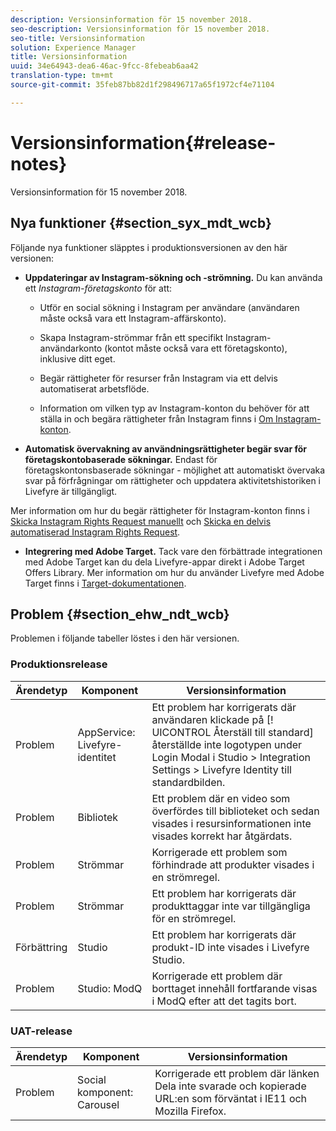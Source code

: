 ```yaml
---
description: Versionsinformation för 15 november 2018.
seo-description: Versionsinformation för 15 november 2018.
seo-title: Versionsinformation
solution: Experience Manager
title: Versionsinformation
uuid: 34e64943-dea6-46ac-9fcc-8febeab6aa42
translation-type: tm+mt
source-git-commit: 35feb87bb82d1f298496717a65f1972cf4e71104

---
```



# Versionsinformation{#release-notes}

Versionsinformation för 15 november 2018.

## Nya funktioner {#section_syx_mdt_wcb}

Följande nya funktioner släpptes i produktionsversionen av den här versionen:

* **Uppdateringar av Instagram-sökning och -strömning.** Du kan använda ett *Instagram-företagskonto* för att:

   * Utför en social sökning i Instagram per användare (användaren måste också vara ett Instagram-affärskonto).

   * Skapa Instagram-strömmar från ett specifikt Instagram-användarkonto (kontot måste också vara ett företagskonto), inklusive ditt eget.

   * Begär rättigheter för resurser från Instagram via ett delvis automatiserat arbetsflöde.

   * Information om vilken typ av Instagram-konton du behöver för att ställa in och begära rättigheter från Instagram finns i [Om Instagram-konton](/help/using/c-users-creating-accounts-with-studio-access/t-configure-social-accout-instagram/c-about-instagram-accounts.md).

* **Automatisk övervakning av användningsrättigheter begär svar för företagskontobaserade sökningar.** Endast för företagskontonsbaserade sökningar - möjlighet att automatiskt övervaka svar på förfrågningar om rättigheter och uppdatera aktivitetshistoriken i Livefyre är tillgängligt.

Mer information om hur du begär rättigheter för Instagram-konton finns i [Skicka Instagram Rights Request manuellt](/help/using/c-how-requesting-rights-works/c-send-instagram-manual-rights-request.md) och [Skicka en delvis automatiserad Instagram Rights Request](/help/using/c-how-requesting-rights-works/c-send-an-instagram-rights-request-from-the-library.md).

* **Integrering med Adobe Target.** Tack vare den förbättrade integrationen med Adobe Target kan du dela Livefyre-appar direkt i Adobe Target Offers Library. Mer information om hur du använder Livefyre med Adobe Target finns i [Target-dokumentationen](https://marketing.adobe.com/resources/help/en_US/livefyre/livefyre-target.html).

## Problem {#section_ehw_ndt_wcb}

Problemen i följande tabeller löstes i den här versionen.

### Produktionsrelease

| Ärendetyp | Komponent | Versionsinformation |
|--- |--- |--- |
| Problem | AppService: Livefyre-identitet | Ett problem har korrigerats där användaren klickade på [! UICONTROL Återställ till standard] återställde inte logotypen under Login Modal i Studio > Integration Settings > Livefyre Identity till standardbilden. |
| Problem | Bibliotek | Ett problem där en video som överfördes till biblioteket och sedan visades i resursinformationen inte visades korrekt har åtgärdats. |
| Problem | Strömmar | Korrigerade ett problem som förhindrade att produkter visades i en strömregel. |
| Problem | Strömmar | Ett problem har korrigerats där produkttaggar inte var tillgängliga för en strömregel. |
| Förbättring | Studio | Ett problem har korrigerats där produkt-ID inte visades i Livefyre Studio. |
| Problem | Studio: ModQ | Korrigerade ett problem där borttaget innehåll fortfarande visas i ModQ efter att det tagits bort. |

### UAT-release

| **Ärendetyp** | **Komponent** | **Versionsinformation** |
|---|---|---|
| Problem | Social komponent: Carousel | Korrigerade ett problem där länken Dela inte svarade och kopierade URL:en som förväntat i IE11 och Mozilla Firefox. |
